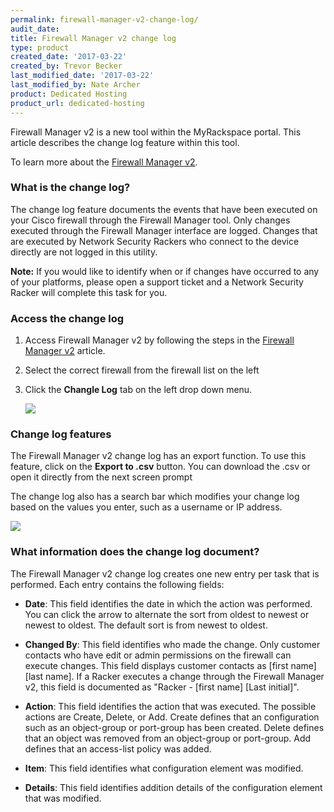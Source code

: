 ```yaml
---
permalink: firewall-manager-v2-change-log/
audit_date:
title: Firewall Manager v2 change log
type: product
created_date: '2017-03-22'
created_by: Trevor Becker
last_modified_date: '2017-03-22'
last_modified_by: Nate Archer
product: Dedicated Hosting
product_url: dedicated-hosting
---
```


Firewall Manager v2 is a new tool within the MyRackspace portal. This article describes the change log feature within this tool.

To learn more about the [Firewall Manager v2](https://support.rackspace.com/how-to/firewall-manager-v2).

### What is the change log?

The change log feature documents the events that have been executed on your Cisco firewall through the Firewall Manager tool. Only changes executed through the Firewall Manager interface are logged. Changes that are executed by Network Security Rackers who connect to the device directly are not logged in this utility.

**Note:** If you would like to identify when or if changes have occurred to any of your platforms, please open a support ticket and a Network Security Racker will complete this task for you.

### Access the change log

1. Access Firewall Manager v2 by following the steps in the [Firewall Manager v2](https://support.rackspace.com/how-to/firewall-manager-v2) article.

2. Select the correct firewall from the firewall list on the left

3. Click the **Changle Log** tab on the left drop down menu.

    <img src="{% asset_path dedicated-hosting/firewall-manager-v2-change-log/change-log.png %}" />


### Change log features

The Firewall Manager v2 change log has an export function. To use this feature, click on the **Export to .csv** button. You can download the .csv or open it directly from the next screen prompt

The change log also has a search bar which modifies your change log based on the values you enter, such as a username or IP address.

<img src="{% asset_path dedicated-hosting/firewall-manager-v2-change-log/example-change-log.png %}" />

### What information does the change log document?

The Firewall Manager v2 change log creates one new entry per task that is performed. Each entry contains the following fields:

- **Date**: This field identifies the date in which the action was performed. You can click the arrow to alternate the sort from oldest to newest or newest to oldest. The default sort is from newest to oldest.

- **Changed By**: This field identifies who made the change. Only customer contacts who have edit or admin permissions on the firewall can execute changes. This field displays customer contacts as [first name] [last name]. If a Racker executes a change through the Firewall Manager v2, this field is documented as "Racker - [first name] [Last initial]".

- **Action**: This field identifies the action that was executed. The possible actions are Create, Delete, or Add. Create defines that an configuration such as an object-group or port-group has been created. Delete defines that an object was removed from an object-group or port-group. Add defines that an access-list policy was added.

- **Item**: This field identifies what configuration element was modified.

- **Details**: This field identifies addition details of the configuration element that was modified.

  <!-- Image "FWCPv2 Article 4 Image Example Change Log" --->
